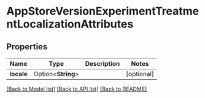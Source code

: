 # AppStoreVersionExperimentTreatmentLocalizationAttributes

## Properties

Name | Type | Description | Notes
------------ | ------------- | ------------- | -------------
**locale** | Option<**String**> |  | [optional]

[[Back to Model list]](../README.md#documentation-for-models) [[Back to API list]](../README.md#documentation-for-api-endpoints) [[Back to README]](../README.md)


